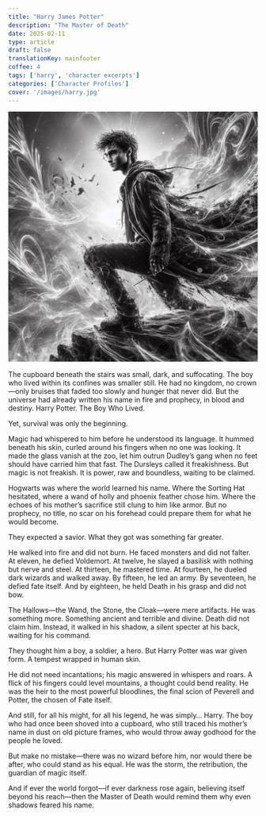 ```yaml
---
title: "Harry James Potter"
description: "The Master of Death"
date: 2025-02-11
type: article
draft: false
translationKey: mainfooter
coffee: 4
tags: ['harry', 'character excerpts']
categories: ['Character Profiles']
cover: '/images/harry.jpg'
---
```

![Powerful Harry](/images/harry_powerful.jpg)


The cupboard beneath the stairs was small, dark, and suffocating. The boy who lived within its confines was smaller still. He had no kingdom, no crown—only bruises that faded too slowly and hunger that never did. But the universe had already written his name in fire and prophecy, in blood and destiny. Harry Potter. The Boy Who Lived.

Yet, survival was only the beginning.

Magic had whispered to him before he understood its language. It hummed beneath his skin, curled around his fingers when no one was looking. It made the glass vanish at the zoo, let him outrun Dudley’s gang when no feet should have carried him that fast. The Dursleys called it freakishness. But magic is not freakish. It is power, raw and boundless, waiting to be claimed.

Hogwarts was where the world learned his name. Where the Sorting Hat hesitated, where a wand of holly and phoenix feather chose him. Where the echoes of his mother’s sacrifice still clung to him like armor. But no prophecy, no title, no scar on his forehead could prepare them for what he would become.

They expected a savior. What they got was something far greater.

He walked into fire and did not burn. He faced monsters and did not falter. At eleven, he defied Voldemort. At twelve, he slayed a basilisk with nothing but nerve and steel. At thirteen, he mastered time. At fourteen, he dueled dark wizards and walked away. By fifteen, he led an army. By seventeen, he defied fate itself. And by eighteen, he held Death in his grasp and did not bow.

The Hallows—the Wand, the Stone, the Cloak—were mere artifacts. He was something more. Something ancient and terrible and divine. Death did not claim him. Instead, it walked in his shadow, a silent specter at his back, waiting for his command.

They thought him a boy, a soldier, a hero. But Harry Potter was war given form. A tempest wrapped in human skin.

He did not need incantations; his magic answered in whispers and roars. A flick of his fingers could level mountains, a thought could bend reality. He was the heir to the most powerful bloodlines, the final scion of Peverell and Potter, the chosen of Fate itself.

And still, for all his might, for all his legend, he was simply… Harry. The boy who had once been shoved into a cupboard, who still traced his mother’s name in dust on old picture frames, who would throw away godhood for the people he loved.

But make no mistake—there was no wizard before him, nor would there be after, who could stand as his equal. He was the storm, the retribution, the guardian of magic itself.

And if ever the world forgot—if ever darkness rose again, believing itself beyond his reach—then the Master of Death would remind them why even shadows feared his name.